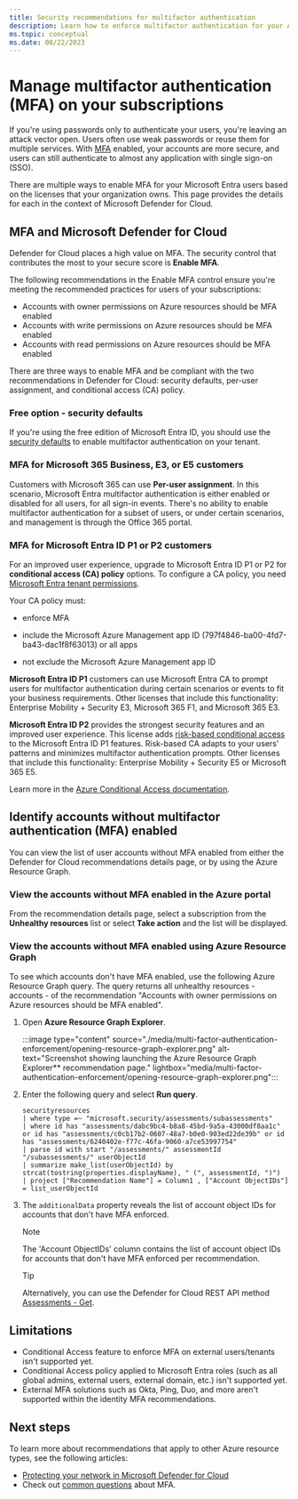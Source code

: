```yaml
---
title: Security recommendations for multifactor authentication
description: Learn how to enforce multifactor authentication for your Azure subscriptions using Microsoft Defender for Cloud
ms.topic: conceptual
ms.date: 08/22/2023
---
```


# Manage multifactor authentication (MFA) on your subscriptions

If you're using passwords only to authenticate your users, you're leaving an attack vector open. Users often use weak passwords or reuse them for multiple services. With [MFA](https://www.microsoft.com/security/business/identity/mfa) enabled, your accounts are more secure, and users can still authenticate to almost any application with single sign-on (SSO).

There are multiple ways to enable MFA for your Microsoft Entra users based on the licenses that your organization owns. This page provides the details for each in the context of Microsoft Defender for Cloud.

## MFA and Microsoft Defender for Cloud

Defender for Cloud places a high value on MFA. The security control that contributes the most to your secure score is **Enable MFA**.

The following recommendations in the Enable MFA control ensure you're meeting the recommended practices for users of your subscriptions:

- Accounts with owner permissions on Azure resources should be MFA enabled
- Accounts with write permissions on Azure resources should be MFA enabled
- Accounts with read permissions on Azure resources should be MFA enabled


There are three ways to enable MFA and be compliant with the two recommendations in Defender for Cloud: security defaults, per-user assignment, and conditional access (CA) policy.

### Free option - security defaults

If you're using the free edition of Microsoft Entra ID, you should use the [security defaults](../active-directory/fundamentals/concept-fundamentals-security-defaults.md) to enable multifactor authentication on your tenant.

### MFA for Microsoft 365 Business, E3, or E5 customers

Customers with Microsoft 365 can use **Per-user assignment**. In this scenario, Microsoft Entra multifactor authentication is either enabled or disabled for all users, for all sign-in events. There's no ability to enable multifactor authentication for a subset of users, or under certain scenarios, and management is through the Office 365 portal.

<a name='mfa-for-azure-ad-premium-customers'></a>

### MFA for Microsoft Entra ID P1 or P2 customers

For an improved user experience, upgrade to Microsoft Entra ID P1 or P2 for **conditional access (CA) policy** options. To configure a CA policy, you need [Microsoft Entra tenant permissions](../active-directory/roles/permissions-reference.md).

Your CA policy must:

- enforce MFA

- include the Microsoft Azure Management app ID (797f4846-ba00-4fd7-ba43-dac1f8f63013) or all apps

- not exclude the Microsoft Azure Management app ID

**Microsoft Entra ID P1** customers can use Microsoft Entra CA to prompt users for multifactor authentication during certain scenarios or events to fit your business requirements. Other licenses that include this functionality:  Enterprise Mobility + Security E3, Microsoft 365 F1, and Microsoft 365 E3.

**Microsoft Entra ID P2** provides the strongest security features and an improved user experience. This license adds [risk-based conditional access](../active-directory/conditional-access/howto-conditional-access-policy-risk.md) to the Microsoft Entra ID P1 features. Risk-based CA adapts to your users' patterns and minimizes multifactor authentication prompts. Other licenses that include this functionality: Enterprise Mobility + Security E5 or Microsoft 365 E5.

Learn more in the [Azure Conditional Access documentation](../active-directory/conditional-access/overview.md).

<a name='identify-accounts-without-multi-factor-authentication-mfa-enabled'></a>

## Identify accounts without multifactor authentication (MFA) enabled

You can view the list of user accounts without MFA enabled from either the Defender for Cloud recommendations details page, or by using the Azure Resource Graph.

### View the accounts without MFA enabled in the Azure portal

From the recommendation details page, select a subscription from the **Unhealthy resources** list or select **Take action** and the list will be displayed.

### View the accounts without MFA enabled using Azure Resource Graph

To see which accounts don't have MFA enabled, use the following Azure Resource Graph query. The query returns all unhealthy resources - accounts - of the recommendation "Accounts with owner permissions on Azure resources should be MFA enabled".

1. Open **Azure Resource Graph Explorer**.

    :::image type="content" source="./media/multi-factor-authentication-enforcement/opening-resource-graph-explorer.png" alt-text="Screenshot showing launching the Azure Resource Graph Explorer** recommendation page."  lightbox="media/multi-factor-authentication-enforcement/opening-resource-graph-explorer.png":::

1. Enter the following query and select **Run query**.

    ```
    securityresources
    | where type =~ "microsoft.security/assessments/subassessments"
    | where id has "assessments/dabc9bc4-b8a8-45bd-9a5a-43000df8aa1c" or id has "assessments/c0cb17b2-0607-48a7-b0e0-903ed22de39b" or id has "assessments/6240402e-f77c-46fa-9060-a7ce53997754"
    | parse id with start "/assessments/" assessmentId "/subassessments/" userObjectId
    | summarize make_list(userObjectId) by strcat(tostring(properties.displayName), " (", assessmentId, ")")
    | project ["Recommendation Name"] = Column1 , ["Account ObjectIDs"] = list_userObjectId
    ```

1. The `additionalData` property reveals the list of account object IDs for accounts that don't have MFA enforced.

    > [!NOTE]
    > The 'Account ObjectIDs' column contains the list of account object IDs for accounts that don't have MFA enforced per recommendation.

    > [!TIP]
    > Alternatively, you can use the Defender for Cloud REST API method [Assessments - Get](/rest/api/defenderforcloud/assessments/get).

## Limitations

- Conditional Access feature to enforce MFA on external users/tenants isn't supported yet.
- Conditional Access policy applied to Microsoft Entra roles (such as all global admins, external users, external domain, etc.) isn't supported yet.
- External MFA solutions such as Okta, Ping, Duo, and more aren't supported within the identity MFA recommendations.


## Next steps

To learn more about recommendations that apply to other Azure resource types, see the following articles:

- [Protecting your network in Microsoft Defender for Cloud](protect-network-resources.md)
- Check out [common questions](faq-general.yml) about MFA.
